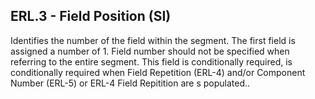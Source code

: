 ## ERL.3 - Field Position (SI)

Identifies the number of the field within the segment. The first field is assigned a number of 1. Field number should not be specified when referring to the entire segment. This field is conditionally required, is conditionally required when Field Repetition (ERL-4) and/or Component Number (ERL-5) or ERL-4 Field Repitition are s populated..
